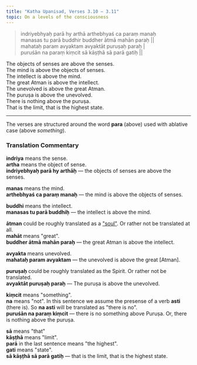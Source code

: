 ```yaml
---
title: "Katha Upanisad, Verses 3.10 – 3.11"
topic: On a levels of the consciousness
---
```


> indriyebhyaḥ parā hy arthā arthebhyaś ca paraṃ manaḥ   
manasas tu parā buddhir buddher ātmā mahān paraḥ ||   
mahataḥ param avyaktam avyaktāt puruṣaḥ paraḥ |   
puruśān na paraṃ kiṃcit sā kāṣṭhā sā parā gatiḥ ||   

The objects of senses are above the senses.   
The mind is above the objects of senses.   
The intellect is above the mind.   
The great Atman is above the intellect.   
The unevolved is above the great Atman.   
The puruṣa is above the unevolved.   
There is nothing above the puruṣa.   
That is the limit, that is the highest state.

---

The verses are structured around the word **para** (above) used with ablative case (above *something*). 

### Translation Commentary

**indriya** means the sense.   
**artha** means the object of sense.   
**indriyebhyaḥ parā hy arthāḥ** — the objects of senses are above the senses.

**manas** means the mind.   
**arthebhyaś ca paraṃ manaḥ** — the mind is above the objects of senses.

**buddhi** means the intellect.   
**manasas tu parā buddhiḥ** — the intellect is above the mind.

**ātman** could be roughly translated as a ["soul"](https://en.wikipedia.org/wiki/%C4%80tman_(Hinduism)). Or rather not be translated at all.   
**mahāt** means "great".   
**buddher ātmā mahān paraḥ** — the great Atman is above the intellect.

**avyakta** means unevolved.   
**mahataḥ param avyaktam** — the unevolved is above the great [Atman].

**puruṣaḥ** could be roughly translated as the Spirit. Or rather not be translated.   
**avyaktāt puruṣaḥ paraḥ** — The puruṣa is above the unevolved.

**kiṃcit** means "something".   
**na** means "not". In this sentence we assume the presense of a verb **asti** (there is). So **na asti** will be translated as "there is no".   
**puruśān na paraṃ kiṃcit** — there is no something above Puruṣa. Or, there is nothing above the puruṣa.

**sā** means "that"   
**kāṣṭhā** means "limit".   
**parā** in the last sentence means "the highest".   
**gati** means "state".   
**sā kāṣṭhā sā parā gatiḥ** — that is the limit, that is the highest state.


